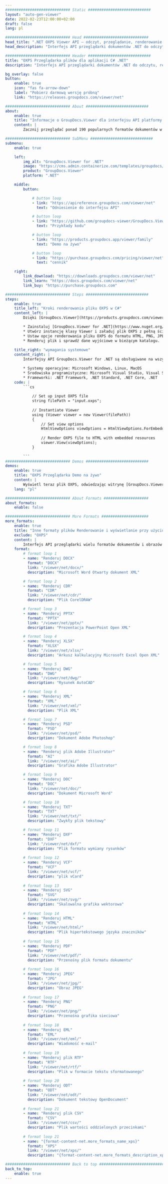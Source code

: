 ```yaml
---
############################# Static ############################
layout: "auto-gen-viewer"
date: 2022-02-23T12:00:00+02:00
draft: false
lang: pl

############################# Head #############################
head_title: ".NET OXPS Viewer API — odczyt, przeglądanie, renderowanie w C# VB.NET"
head_description: "Interfejs API przeglądarki dokumentów .NET do odczytu, renderowania i wyświetlania OXPS w aplikacjach dowolnego typu C#, ASP.NET, VB.NET i .NET Core."

############################# Header ############################
title: "OXPS Przeglądarka plików dla aplikacji C# .NET" 
description: "Interfejs API przeglądarki dokumentów .NET do odczytu, renderowania i wyświetlania pliku OXPS w aplikacjach dowolnego typu C#, ASP.NET, VB.NET i .NET Core. Wyświetl renderowane pliki z prawdziwym formatowaniem i układem w formacie HTML5, PDF lub jako obraz przy użyciu kilku wierszy kodu." 

bg_overlay: false
button:
    enable: true
    icon: "fas fa-arrow-down"
    label: "Pobierz darmową wersję próbną"
    link: "https://releases.groupdocs.com/viewer/net"

############################# About ############################
about:
    enable: true
    title: "Informacje o GroupDocs.Viewer dla interfejsu API platformy .NET" 
    content: |
        Zacznij przeglądać ponad 190 popularnych formatów dokumentów w swoich aplikacjach .NET, używając GroupDocs.Viewer for .NET API, dodając kilka wierszy kodu. Programiści mogą z łatwością wyświetlać pliki PDF, edytory tekstu, arkusze kalkulacyjne Excel, prezentacje, Visio, Project, Outlook i wiele innych popularnych formatów dokumentów w trybach HTML5, obrazu lub PDF. Renderowanie dokumentu jest szybkie, identyczne z oryginalnym plikiem źródłowym i nie wymaga instalowania dodatkowego oprogramowania ani innych zewnętrznych bibliotek.

############################# SubMenu ############################
submenu:
    enable: true

    left:
        img_alt: "GroupDocs.Viewer for .NET"
        image: "https://cms.admin.containerize.com/templates/groupdocs/images/product-logos/90x90-noborder/groupdocs-viewer-net.png"
        product: "GroupDocs.Viewer"
        platform: ".NET"

    middle:
        button:

            # button loop
            - link: "https://apireference.groupdocs.com/viewer/net"
              text: "Odniesienie do interfejsu API"

            # button loop
            - link: "https://github.com/groupdocs-viewer/GroupDocs.Viewer-for-.NET"
              text: "Przykłady kodu"

            # button loop
            - link: "https://products.groupdocs.app/viewer/family"
              text: "Demo na żywo"

            # button loop
            - link: "https://purchase.groupdocs.com/pricing/viewer/net"
              text: "cennik"

    right:
        link_download: "https://downloads.groupdocs.com/viewer/net"
        link_learn: "https://docs.groupdocs.com/viewer/net"
        link_buy: "https://purchase.groupdocs.com"

############################# Steps ############################
steps:
    enable: true
    title_left: "Kroki renderowania pliku OXPS w C#" 
    content_left: |
        Dzięki [GroupDocs.Viewer](https://products.groupdocs.com/viewer/net/) możesz w kilku krokach wyrenderować OXPS do formatu HTML, JPEG, PNG lub PDF.

        * Zainstaluj [GroupDocs.Viewer for .NET](https://www.nuget.org/packages/groupdocs.viewer) za pomocą swojego ulubionego menedżera pakietów. 
        * Utwórz instancję klasy Viewer i załaduj plik OXPS z pełną ścieżką. 
        * Ustaw opcje renderowania pliku OXPS do formatu HTML, PNG, JPEG lub PDF. 
        * Renderuj plik i sprawdź dane wyjściowe w bieżącym katalogu. 
        
    title_right: "wymagania systemowe" 
    content_right: |
        Interfejsy API GroupDocs.Viewer for .NET są obsługiwane na wszystkich głównych platformach i systemach operacyjnych. Przed wykonaniem poniższego kodu upewnij się, że w systemie są zainstalowane następujące wymagania wstępne.

        * Systemy operacyjne: Microsoft Windows, Linux, MacOS 
        * Środowiska programistyczne: Microsoft Visual Studio, Visual Studio Code, .NET CLI 
        * Frameworki: .NET Framework, .NET Standard, .NET Core, .NET 
    code: |
        ```cs
                        
            // Set up input OXPS file
            string filePath = "input.oxps";
        
            // Instantiate Viewer
            using (Viewer viewer = new Viewer(filePath))
            {
            	// Set view options 
            	HtmlViewOptions viewOptions = HtmlViewOptions.ForEmbeddedResources();
                    
            	// Render OXPS file to HTML with embedded resources
            	viewer.View(viewOptions);
            }
             
        ```
############################# Demos ############################
demos:
    enable: true
    title: "OXPS Przeglądarka Demo na żywo"
    content: |
        Wyświetl teraz plik OXPS, odwiedzając witrynę [GroupDocs.Viewer Online Apps](https://products.groupdocs.app/viewer/oxps).
    lang: "pl"

############################# About Formats ####################
about_formats:
    enable: false

############################# More Formats #####################
more_formats:
    enable: true
    title: "Inne formaty plików Renderowanie i wyświetlanie przy użyciu C#"
    exclude: "OXPS"
    content: |
        Interfejs API przeglądarki wielu formatów dokumentów i obrazów dla platformy .NET. Zobacz niektóre z popularnych formatów plików poniżej bez zewnętrznych przeglądarek.
    format: 
        # format loop 1
        - name: "Renderuj DOCX"
          format: "DOCX"
          link: "/viewer/net/docx/"
          description: "Microsoft Word Otwarty dokument XML" 

        # format loop 2
        - name: "Renderuj CDR" 
          format: "CDR"
          link: "/viewer/net/cdr/"
          description: "Plik CorelDRAW" 

        # format loop 3
        - name: "Renderuj PPTX"
          format: "PPTX"
          link: "/viewer/net/pptx/"
          description: "Prezentacja PowerPoint Open XML" 

        # format loop 4
        - name: "Renderuj XLSX"
          format: "XLSX"
          link: "/viewer/net/xlsx/"
          description: "Arkusz kalkulacyjny Microsoft Excel Open XML" 

        # format loop 5
        - name: "Renderuj DWG"
          format: "DWG"
          link: "/viewer/net/dwg/"
          description: "Rysunek AutoCAD"

        # format loop 6
        - name: "Renderuj XML"
          format: "XML"
          link: "/viewer/net/xml/"
          description: "Plik XML"

        # format loop 7
        - name: "Renderuj PSD"
          format: "PSD"
          link: "/viewer/net/psd/"
          description: "Dokument Adobe Photoshop"

        # format loop 8
        - name: "Renderuj plik Adobe Illustrator"
          format: "AI"
          link: "/viewer/net/ai/"
          description: "Grafika Adobe Illustrator"

        # format loop 9
        - name: "Renderuj DOC"
          format: "DOC"
          link: "/viewer/net/doc/"
          description: "Dokument Microsoft Word" 

        # format loop 10
        - name: "Renderuj TXT" 
          format: "TXT"
          link: "/viewer/net/txt/"
          description: "Zwykły plik tekstowy" 

        # format loop 11
        - name: "Renderuj DXF" 
          format: "DXF"
          link: "/viewer/net/dxf/"
          description: "Plik formatu wymiany rysunków"  
          
        # format loop 12
        - name: "Renderuj VCF"
          format: "VCF"
          link: "/viewer/net/vcf/"
          description: "plik vCard"  
              
        # format loop 13
        - name: "Renderuj SVG"
          format: "SVG"
          link: "/viewer/net/svg/"
          description: "Skalowalna grafika wektorowa" 
          
        # format loop 14
        - name: "Renderuj HTML"
          format: "HTML"
          link: "/viewer/net/html/"
          description: "Plik hipertekstowego języka znaczników" 
          
        # format loop 15
        - name: "Renderuj PDF"
          format: "PDF"
          link: "/viewer/net/pdf/"
          description: "Przenośny plik formatu dokumentu"
          
        # format loop 16
        - name: "Renderuj JPEG"
          format: "JPG"
          link: "/viewer/net/jpg/"
          description: "Obraz JPEG"
          
        # format loop 17
        - name: "Renderuj PNG"
          format: "PNG"
          link: "/viewer/net/png/"
          description: "Przenośna grafika sieciowa" 
          
        # format loop 18
        - name: "Renderuj EML"
          format: "EML"
          link: "/viewer/net/eml/"
          description: "Wiadomość e-mail" 
          
        # format loop 19
        - name: "Renderuj plik RTF"
          format: "RTF"
          link: "/viewer/net/rtf/"
          description: "Plik w formacie tekstu sformatowanego" 
          
        # format loop 20
        - name: "Renderuj ODT"
          format: "ODT"
          link: "/viewer/net/odt/"
          description: "Dokument tekstowy OpenDocument" 
          
        # format loop 21
        - name: "Renderuj plik CSV"
          format: "CSV"
          link: "/viewer/net/csv/"
          description: "Plik wartości oddzielonych przecinkami" 
          
        # format loop 21
        - name: "{format-content-net.more_formats_name_xps}"
          format: "XPS"
          link: "/viewer/net/xps/"
          description: "{format-content-net.more_formats_description_xps}" 

############################# Back to top ###############################
back_to_top:
    enable: true
---
```

